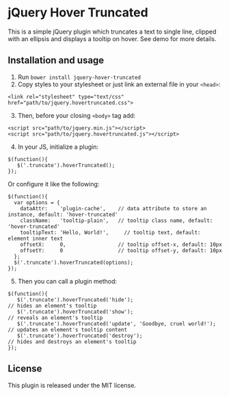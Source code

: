 jQuery Hover Truncated
======

This is a simple jQuery plugin which truncates a text to single line, clipped
with an ellipsis and displays a tooltip on hover. See demo for more details.

Installation and usage
----------------------

1. Run `bower install jquery-hover-truncated`
2. Copy styles to your stylesheet or just link an external file in your `<head>`:

  `<link rel="stylesheet" type="text/css" href="path/to/jquery.hovertruncated.css">`

3. Then, before your closing `<body>` tag add:

  ```
  <script src="path/to/jquery.min.js"></script>
  <script src="path/to/jquery.hovertruncated.js"></script>
  ```

4. In your JS, initialize a plugin:

  ```
  $(function(){
     $('.truncate').hoverTruncated();
  });
  ```

  Or configure it like the following:

  ```
  $(function(){
    var options = {
      dataAttr:    'plugin-cache',    // data attribute to store an instance, default: 'hover-truncated'
      className:   'tooltip-plain',   // tooltip class name, default: 'hover-truncated'
      tooltipText: 'Hello, World!',     // tooltip text, default: element inner text
      offsetX:     0,                 // tooltip offset-x, default: 10px
      offsetY:     0                  // tooltip offset-y, default: 10px
    };
    $('.truncate').hoverTruncated(options);
  });
  ```

5. Then you can call a plugin method:

```
$(function(){
   $('.truncate').hoverTruncated('hide');                             // hides an element's tooltip
   $('.truncate').hoverTruncated('show');                             // reveals an element's tooltip
   $('.truncate').hoverTruncated('update', 'Goodbye, cruel world!');  // updates an element's tooltip content
   $('.truncate').hoverTruncated('destroy');                          // hides and destroys an element's tooltip
});
```

License
-------

This plugin is released under the MIT license.

